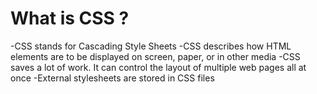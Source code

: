 # What is CSS ?
   -CSS stands for Cascading Style Sheets
   -CSS describes how HTML elements are to be displayed on screen, paper, or in other media
   -CSS saves a lot of work. It can control the layout of multiple web pages all at once
   -External stylesheets are stored in CSS files

